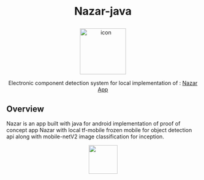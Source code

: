 # <p align="center"> Nazar-java </p>
<p align="center">
  <img alt="icon" src="https://i.imgur.com/dcLEEIn.png" width="120" height="120"> 
</p>
<p align="center">Electronic component detection system for local implementation of : <a href="https://github.com/aryaminus/nazar" target="_blank">Nazar App</a></p>

## Overview

Nazar is an app built with java for android implementation of proof of concept app Nazar with local tf-mobile frozen mobile for object detection api along with mobile-netV2 image classification for inception.

<p align="center">
    <a href="https://play.google.com/store/apps/details?id=com.speks.nazar" target="_blank"><img src="http://i.imgur.com/D5B4zOT.png" height="75"/></a>
</p>